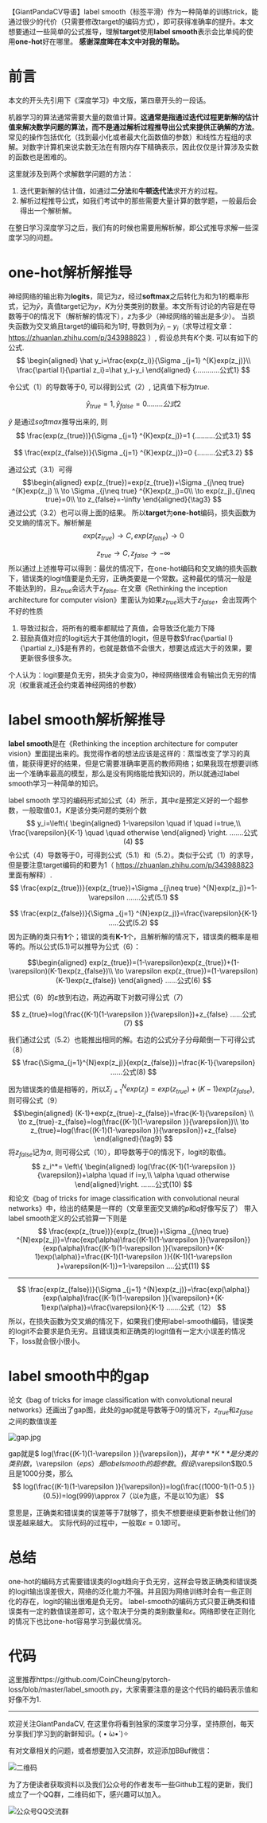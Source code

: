 【GiantPandaCV导语】label smooth（标签平滑）作为一种简单的训练trick，能通过很少的代价（只需要修改target的编码方式），即可获得准确率的提升。本文想要通过一些简单的公式推导，理解**target**使用**label smooth**表示会比单纯的使用**one-hot**好在哪里。
**感谢深度眸在本文中对我的帮助。**

# 前言

本文的开头先引用下《深度学习》中文版，第四章开头的一段话。

机器学习的算法通常需要大量的数值计算。**这通常是指通过迭代过程更新解的估计值来解决数学问题的算法，而不是通过解析过程推导出公式来提供正确解的方法**。常见的操作包括优化（找到最小化或者最大化函数值的参数）和线性方程组的求解。对数字计算机来说实数无法在有限内存下精确表示，因此仅仅是计算涉及实数的函数也是困难的。

这里就涉及到两个求解数学问题的方法：

1. 迭代更新解的估计值，如通过**二分法**和**牛顿迭代法**求开方的过程。
2. 解析过程推导公式，如我们考试中的那些需要大量计算的数学题，一般最后会得出一个解析解。

在整日学习深度学习之后，我们有的时候也需要用解析解，即公式推导求解一些深度学习的问题。

# one-hot解析解推导

神经网络的输出称为**logits**，简记为$z$，经过**softmax**之后转化为和为1的概率形式，记为$\hat{y}$，真值target记为$y$，$K$为分类类别的数量。本文所有讨论的内容是在导数等于0的情况下（解析解的情况下），$z$为多少（神经网络的输出是多少）。
当损失函数为交叉熵且target的编码和为1时, 导数则为$\hat y_i-y_i$（求导过程文章：https://zhuanlan.zhihu.com/p/343988823 ）, 假设总共有$K$个类. 可以有如下的公式.
$$
\begin{aligned}
\hat y_i=\frac{exp(z_i)}{\Sigma _{j=1} ^{K}exp(z_j)}\\
\frac{\partial l}{\partial z_i}=\hat y_i-y_i
\end{aligned} {............公式1}
$$

令公式（1）的导数等于0, 可以得到公式（2）, 记真值下标为$true$.

$$
\hat y_{true}=1, \hat y_{false}=0 {........公式2}
$$

$\hat y$ 是通过$softmax$推导出来的, 则
$$
\frac{exp(z_{true})}{\Sigma _{j=1} ^{K}exp(z_j)}=1 {..........公式3.1}
$$

$$
\frac{exp(z_{false})}{\Sigma _{j=1} ^{K}exp(z_j)}=0 {.........公式3.2}
$$

通过公式（3.1）可得
$$\begin{aligned}
exp(z_{true})=exp(z_{true})+\Sigma _{j\neq true} ^{K}exp(z_j) \\ \to
\Sigma _{j\neq true} ^{K}exp(z_j)=0\\ \to
exp(z_j)_{j\neq true}=0\\ \to z_{false}=-\infty
\end{aligned}{\tag3}
$$
通过公式（3.2）也可以得上面的结果。
所以**target**为**one-hot**编码，损失函数为交叉熵的情况下。解析解是
$$
exp(z_{true})\to C , exp(z_{false})\to 0
$$

$$
z_{true}\to C, z_{false}\to -\infty
$$
所以通过上述推导可以得到：最优的情况下，在one-hot编码和交叉熵的损失函数下，错误类的logit值要是负无穷，正确类要是一个常数。这种最优的情况一般是不能达到的，且$z_{true}$会远大于$z_{false}$.
在文章《Rethinking the inception architecture for computer vision》里面认为如果$z_{true}$远大于$z_{false}$，会出现两个不好的性质
1. 导致过拟合，将所有的概率都赋给了真值，会导致泛化能力下降
2. 鼓励真值对应的logit远大于其他值的logit，但是导数$\frac{\partial l}{\partial z_i}$是有界的，也就是数值不会很大，想要达成远大于的效果，要更新很多很多次。

个人认为：logit要是负无穷，损失才会变为0，神经网络很难会有输出负无穷的情况（权重衰减还会约束着神经网络的参数）

# label smooth解析解推导
**label smooth**是在《Rethinking the inception architecture for computer vision》里面提出来的。我觉得作者的想法应该是这样的：蒸馏改变了学习的真值，能获得更好的结果，但是它需要准确率更高的教师网络；如果我现在想要训练出一个准确率最高的模型，那么是没有网络能给我知识的，所以就通过label smooth学习一种简单的知识。

label smooth 学习的编码形式如公式（4）所示，其中$\varepsilon$是预定义好的一个超参数，一般取值0.1，$K$是该分类问题的类别个数
$$
y_i=\left\{ \begin{aligned} 1-\varepsilon \quad if \quad i=true,\\ 
\frac{\varepsilon}{K-1} \quad \quad otherwise \end{aligned} \right. .......公式(4)
$$
令公式（4）导数等于0，可得到公式（5.1）和（5.2）。类似于公式（1）的求导，但是要注意target编码的和要为1（ https://zhuanlan.zhihu.com/p/343988823 里面有解释）.
$$
\frac{exp(z_{true})}{exp(z_{true})+\Sigma _{j\neq true} ^{N}exp(z_j)}=1-\varepsilon .......公式(5.1)
$$

$$
\frac{exp(z_{false})}{\Sigma _{j=1} ^{N}exp(z_j)}=\frac{\varepsilon}{K-1} .....公式(5.2)
$$
因为正确的类只有**1**个；错误的类有**K-1**个，且解析解的情况下，错误类的概率是相等的。所以公式(5.1)可以推导为公式（6）：

$$\begin{aligned}
exp(z_{true})=(1-\varepsilon)exp(z_{true})+(1-\varepsilon)(K-1)exp(z_{false})\\ \to
\varepsilon exp(z_{true})=(1-\varepsilon)(K-1)exp(z_{false})
\end{aligned} ......公式(6)
$$

把公式（6）的$\varepsilon$放到右边，两边再取下对数可得公式（7）

$$
z_{true}=log(\frac{(K-1)(1-\varepsilon )}{\varepsilon})+z_{false} ......公式(7)
$$

我们通过公式（5.2）也能推出相同的解。右边的公式分子分母颠倒一下可得公式（8）
$$
\frac{\Sigma_{j=1}^{N}exp(z_j)}{exp(z_{false})}=\frac{K-1}{\varepsilon} ......公式(8)
$$

因为错误类的值是相等的，所以$\Sigma_{j=1}^{N}exp(z_j)=exp(z_{true})+(K-1)exp(z_{false})$,则可得公式（9）
$$\begin{aligned}
(K-1)+exp(z_{true}-z_{false})=\frac{K-1}{\varepsilon} \\ \to
z_{true}-z_{false}=log(\frac{(K-1)(1-\varepsilon )}{\varepsilon})\\ \to
z_{true}=log(\frac{(K-1)(1-\varepsilon )}{\varepsilon})+z_{false}
\end{aligned}{\tag9}
$$
将$z_{false}$记为$\alpha$, 则可得公式（10），即导数等于0的情况下，logit的取值。
$$
z_i^*=
\left\{ \begin{aligned}
log(\frac{(K-1)(1-\varepsilon )}{\varepsilon})+\alpha \quad if i=y,\\
\alpha \quad otherwise
\end{aligned}\right. .......公式(10)
$$
和论文《bag of tricks for image classification with convolutional neural networks》中，给出的结果是一样的（文章里面交叉熵的$p$和$q$好像写反了）
带入label smooth定义的公式验算一下则是
$$
\frac{exp(z_{true})}{exp(z_{true})+\Sigma _{j\neq true} ^{N}exp(z_j)}=\frac{exp(\alpha)\frac{(K-1)(1-\varepsilon )}{\varepsilon}}{exp(\alpha)\frac{(K-1)(1-\varepsilon )}{\varepsilon}+(K-1)exp(\alpha)}=\frac{(K-1)(1-\varepsilon )}{(K-1)(1-\varepsilon )+\varepsilon(K-1)}=1-\varepsilon ....公式(11)
$$

---------------------------------------------------------------------------

$$
\frac{exp(z_{false})}{\Sigma _{j=1} ^{N}exp(z_j)}=\frac{exp(\alpha)}{exp(\alpha)\frac{(K-1)(1-\varepsilon )}{\varepsilon}+(K-1)exp(\alpha)}=\frac{\varepsilon}{K-1} .......公式（12）
$$
所以，在损失函数为交叉熵的情况下，如果我们使用label-smooth编码，错误类的logit不会要求是负无穷。且错误类和正确类的logit值有一定大小误差的情况下，loss就会很小很小。
# label smooth中的gap
论文《bag of tricks for image classification with convolutional neural networks》还画出了gap图，此处的gap就是导数等于0的情况下，$z_{true}$和$z_{false}$之间的数值误差


![gap.jpg](https://imgkr2.cn-bj.ufileos.com/3c9cfada-a4e6-4557-a72c-33d0af89ac80.png?UCloudPublicKey=TOKEN_8d8b72be-579a-4e83-bfd0-5f6ce1546f13&Signature=ioYXTq5jLi10MVzzK4MXoFHfQ%252FU%253D&Expires=1611234103)


gap就是$
log(\frac{(K-1)(1-\varepsilon )}{\varepsilon})$，其中**K**是分类的类别数，$\varepsilon$（eps）是label smooth的超参数。假设$\varepsilon$取0.5且是1000分类，那么
$$
log(\frac{(K-1)(1-\varepsilon )}{\varepsilon})=log(\frac{(1000-1)(1-0.5 )}{0.5})=log(999)\approx 7（以e为底，不是以10为底）
$$

意思是，正确类和错误类的误差等于7就够了，损失不想要继续更新参数让他们的误差越来越大。
实际代码的过程中，一般取$\varepsilon=0.1$即可。

# 总结

one-hot的编码方式需要错误类的logit趋向于负无穷，这样会导致正确类和错误类的logit输出误差很大，网络的泛化能力不强。并且因为网络训练时会有一些正则化的存在，logit的输出很难是负无穷。
label-smooth的编码方式只要正确类和错误类有一定的数值误差即可，这个取决于分类的类别数量和$\varepsilon$。网络即使在正则化的情况下也比one-hot容易学习到最优情况。

# 代码

这里推荐https://github.com/CoinCheung/pytorch-loss/blob/master/label_smooth.py，大家需要注意的是这个代码的编码表示值和好像不为1.


-----------------------------------------------------------------------------------------------
欢迎关注GiantPandaCV, 在这里你将看到独家的深度学习分享，坚持原创，每天分享我们学习到的新鲜知识。( • ̀ω•́ )✧

有对文章相关的问题，或者想要加入交流群，欢迎添加BBuf微信：

![二维码](https://img-blog.csdnimg.cn/20200110234905879.png?x-oss-process=image/watermark,type_ZmFuZ3poZW5naGVpdGk,shadow_10,text_aHR0cHM6Ly9ibG9nLmNzZG4ubmV0L2p1c3Rfc29ydA==,size_16,color_FFFFFF,t_70)

为了方便读者获取资料以及我们公众号的作者发布一些Github工程的更新，我们成立了一个QQ群，二维码如下，感兴趣可以加入。

![公众号QQ交流群](https://img-blog.csdnimg.cn/20200517190745584.png#pic_center)
